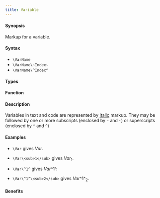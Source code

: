 ```yaml
---
title: Variable
---
```


#### Synopsis

Markup for a variable.

#### Syntax

* `\VarName`
* `\VarName\~Index~`
* `\VarName\^Index^`


#### Types

#### Function

#### Description

Variables in text and code are represented by [Italic](/docs//Tutor/Markup/InlineMarkup/Italic) markup. 
They may be followed by one or more subscripts (enclosed by `~` and `~`) or superscripts (enclosed by `^` and `^`)

#### Examples

* `\Var` gives _Var_.

* `\Var\<sub>1</sub>` gives _Var_<sub>1</sub>.

* `\Var\^1^` gives _Var_^1^.

* `\Var\^1^\<sub>2</sub>` gives _Var_^1^<sub>2</sub>.

#### Benefits


